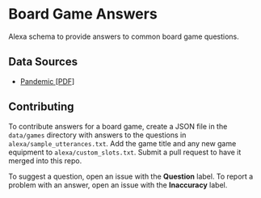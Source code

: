 # Board Game Answers
Alexa schema to provide answers to common board game questions.

## Data Sources
* [Pandemic [PDF]](http://www.zmangames.com/uploads/4/7/1/7/47170931/pandemic.pdf)

## Contributing
To contribute answers for a board game, create a JSON file in the ``data/games`` directory 
with answers to the questions in ``alexa/sample_utterances.txt``. Add the game title and 
any new game equipment to ``alexa/custom_slots.txt``. Submit a pull request to have it merged
into this repo.

To suggest a question, open an issue with the **Question** label. To report a problem with 
an answer, open an issue with the **Inaccuracy** label. 